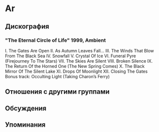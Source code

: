 # Ar



## Дискография

### "The Eternal Circle of Life" 1999, Ambient

I. The Gates Are Open
II. As Autumn Leaves Fall...
III. The Winds That Blow From The Black Sea
IV. Snowfall
V. Crystal Of Ice
VI. Funeral Pyre (Firejourney To The Stars)
VII. The Skies Are Silent
VIII. Broken Silence
IX. The Return Of the Horned One (The New Spring Comes)
X. The Black Mirror Of The Silent Lake
XI. Drops Of Moonlight
XII. Closing The Gates
Bonus track: Occulting Light (Taking Charon’s Ferry)


## Отношения с другими группами


## Обсуждения


## Упоминания

